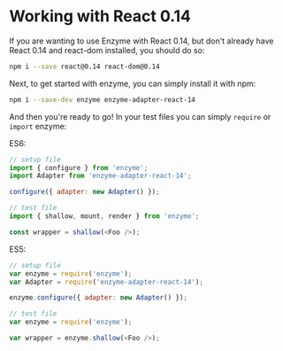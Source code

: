 # Working with React 0.14

If you are wanting to use Enzyme with React 0.14, but don't already have React 0.14 and react-dom
installed, you should do so:

```bash
npm i --save react@0.14 react-dom@0.14
```

Next, to get started with enzyme, you can simply install it with npm:

```bash
npm i --save-dev enzyme enzyme-adapter-react-14
```

And then you're ready to go!  In your test files you can simply `require` or `import` enzyme:

ES6:
```js
// setup file
import { configure } from 'enzyme';
import Adapter from 'enzyme-adapter-react-14';

configure({ adapter: new Adapter() });
```

```js
// test file
import { shallow, mount, render } from 'enzyme';

const wrapper = shallow(<Foo />);
```

ES5:
<!-- eslint no-var: 0 -->
```js
// setup file
var enzyme = require('enzyme');
var Adapter = require('enzyme-adapter-react-14');

enzyme.configure({ adapter: new Adapter() });
```

<!-- eslint no-var: 0 -->
```js
// test file
var enzyme = require('enzyme');

var wrapper = enzyme.shallow(<Foo />);
```
